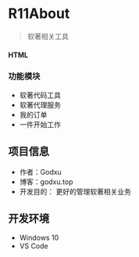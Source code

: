 # R11About
> 软著相关工具

#### HTML

### 功能模块

- 软著代码工具
- 软著代理服务
- 我的订单
- 一件开始工作

## 项目信息

- 作者：Godxu
- 博客：godxu.top
- 开发目的： 更好的管理软著相关业务

## 开发环境

- Windows 10
- VS Code

